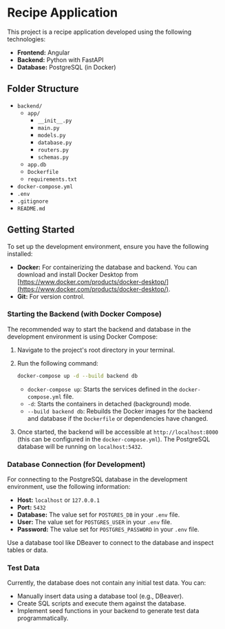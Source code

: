 # Recipe Application

This project is a recipe application developed using the following technologies:

* **Frontend:** Angular
* **Backend:** Python with FastAPI
* **Database:** PostgreSQL (in Docker)

## Folder Structure
* `backend/`
    * `app/`
        * `__init__.py`
        * `main.py`
        * `models.py`
        * `database.py`
        * `routers.py`
        * `schemas.py`
    * `app.db`
    * `Dockerfile`
    * `requirements.txt`
* `docker-compose.yml`
* `.env`
* `.gitignore`
* `README.md`

## Getting Started

To set up the development environment, ensure you have the following installed:

* **Docker:** For containerizing the database and backend. You can download and install Docker Desktop from [https://www.docker.com/products/docker-desktop/](https://www.docker.com/products/docker-desktop/).
* **Git:** For version control.

### Starting the Backend (with Docker Compose)

The recommended way to start the backend and database in the development environment is using Docker Compose:

1.  Navigate to the project's root directory in your terminal.
2.  Run the following command:

    ```bash
    docker-compose up -d --build backend db
    ```

    * `docker-compose up`: Starts the services defined in the `docker-compose.yml` file.
    * `-d`: Starts the containers in detached (background) mode.
    * `--build backend db`: Rebuilds the Docker images for the backend and database if the `Dockerfile` or dependencies have changed.

3.  Once started, the backend will be accessible at `http://localhost:8000` (this can be configured in the `docker-compose.yml`). The PostgreSQL database will be running on `localhost:5432`.

### Database Connection (for Development)

For connecting to the PostgreSQL database in the development environment, use the following information:

* **Host:** `localhost` or `127.0.0.1`
* **Port:** `5432`
* **Database:** The value set for `POSTGRES_DB` in your `.env` file.
* **User:** The value set for `POSTGRES_USER` in your `.env` file.
* **Password:** The value set for `POSTGRES_PASSWORD` in your `.env` file.

Use a database tool like DBeaver to connect to the database and inspect tables or data.

### Test Data

Currently, the database does not contain any initial test data. You can:

* Manually insert data using a database tool (e.g., DBeaver).
* Create SQL scripts and execute them against the database.
* Implement seed functions in your backend to generate test data programmatically.
